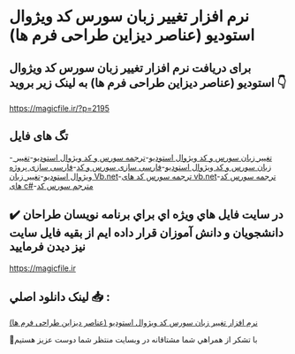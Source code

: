 # نرم افزار تغییر زبان سورس کد ویژوال استودیو (عناصر دیزاین طراحی فرم ها)

## برای دریافت نرم افزار تغییر زبان سورس کد ویژوال استودیو (عناصر دیزاین طراحی فرم ها) به لینک زیر بروید 👇

https://magicfile.ir/?p=2195

## تگ های فایل

-[ تغییر زبان سورس و کد ویژوال استودیو](https://magicfile.ir/product/%d9%86%d8%b1%d9%85-%d8%a7%d9%81%d8%b2%d8%a7%d8%b1-%d8%aa%d8%ba%db%8c%db%8c%d8%b1-%d8%b2%d8%a8%d8%a7%d9%86-%d8%b3%d9%88%d8%b1%d8%b3-%d9%88-%da%a9%d8%af-%d9%88%db%8c%da%98%d9%88%d8%a7%d9%84-%d8%a7%d8%b3%d8%aa%d9%88%d8%af%db%8c%d9%88/)-[ترجمه سورس و کد ویژوال استودیو](https://magicfile.ir/product/%d9%86%d8%b1%d9%85-%d8%a7%d9%81%d8%b2%d8%a7%d8%b1-%d8%aa%d8%ba%db%8c%db%8c%d8%b1-%d8%b2%d8%a8%d8%a7%d9%86-%d8%b3%d9%88%d8%b1%d8%b3-%d9%88-%da%a9%d8%af-%d9%88%db%8c%da%98%d9%88%d8%a7%d9%84-%d8%a7%d8%b3%d8%aa%d9%88%d8%af%db%8c%d9%88/)-[تغییر زبان سورس و کد ویژوال استودیو](https://magicfile.ir/product/%d9%86%d8%b1%d9%85-%d8%a7%d9%81%d8%b2%d8%a7%d8%b1-%d8%aa%d8%ba%db%8c%db%8c%d8%b1-%d8%b2%d8%a8%d8%a7%d9%86-%d8%b3%d9%88%d8%b1%d8%b3-%d9%88-%da%a9%d8%af-%d9%88%db%8c%da%98%d9%88%d8%a7%d9%84-%d8%a7%d8%b3%d8%aa%d9%88%d8%af%db%8c%d9%88/)-[فارسی سازی سورس و کد](https://magicfile.ir/product/%d9%86%d8%b1%d9%85-%d8%a7%d9%81%d8%b2%d8%a7%d8%b1-%d8%aa%d8%ba%db%8c%db%8c%d8%b1-%d8%b2%d8%a8%d8%a7%d9%86-%d8%b3%d9%88%d8%b1%d8%b3-%d9%88-%da%a9%d8%af-%d9%88%db%8c%da%98%d9%88%d8%a7%d9%84-%d8%a7%d8%b3%d8%aa%d9%88%d8%af%db%8c%d9%88/)-[فارسی سازی پروژه ویژوال استودیو](https://magicfile.ir/product/%d9%86%d8%b1%d9%85-%d8%a7%d9%81%d8%b2%d8%a7%d8%b1-%d8%aa%d8%ba%db%8c%db%8c%d8%b1-%d8%b2%d8%a8%d8%a7%d9%86-%d8%b3%d9%88%d8%b1%d8%b3-%d9%88-%da%a9%d8%af-%d9%88%db%8c%da%98%d9%88%d8%a7%d9%84-%d8%a7%d8%b3%d8%aa%d9%88%d8%af%db%8c%d9%88/)-[تغییر زبان Vb.net](https://magicfile.ir/product/%d9%86%d8%b1%d9%85-%d8%a7%d9%81%d8%b2%d8%a7%d8%b1-%d8%aa%d8%ba%db%8c%db%8c%d8%b1-%d8%b2%d8%a8%d8%a7%d9%86-%d8%b3%d9%88%d8%b1%d8%b3-%d9%88-%da%a9%d8%af-%d9%88%db%8c%da%98%d9%88%d8%a7%d9%84-%d8%a7%d8%b3%d8%aa%d9%88%d8%af%db%8c%d9%88/)-[ترجمه سورس کد های vb.net](https://magicfile.ir/product/%d9%86%d8%b1%d9%85-%d8%a7%d9%81%d8%b2%d8%a7%d8%b1-%d8%aa%d8%ba%db%8c%db%8c%d8%b1-%d8%b2%d8%a8%d8%a7%d9%86-%d8%b3%d9%88%d8%b1%d8%b3-%d9%88-%da%a9%d8%af-%d9%88%db%8c%da%98%d9%88%d8%a7%d9%84-%d8%a7%d8%b3%d8%aa%d9%88%d8%af%db%8c%d9%88/)-[ترجمه سورس کد های c#](https://magicfile.ir/product/%d9%86%d8%b1%d9%85-%d8%a7%d9%81%d8%b2%d8%a7%d8%b1-%d8%aa%d8%ba%db%8c%db%8c%d8%b1-%d8%b2%d8%a8%d8%a7%d9%86-%d8%b3%d9%88%d8%b1%d8%b3-%d9%88-%da%a9%d8%af-%d9%88%db%8c%da%98%d9%88%d8%a7%d9%84-%d8%a7%d8%b3%d8%aa%d9%88%d8%af%db%8c%d9%88/)-[مترجم سورس کد](https://magicfile.ir/product/%d9%86%d8%b1%d9%85-%d8%a7%d9%81%d8%b2%d8%a7%d8%b1-%d8%aa%d8%ba%db%8c%db%8c%d8%b1-%d8%b2%d8%a8%d8%a7%d9%86-%d8%b3%d9%88%d8%b1%d8%b3-%d9%88-%da%a9%d8%af-%d9%88%db%8c%da%98%d9%88%d8%a7%d9%84-%d8%a7%d8%b3%d8%aa%d9%88%d8%af%db%8c%d9%88/)

## ✔️ در سايت فايل هاي ويژه اي براي برنامه نويسان طراحان دانشجويان و دانش آموزان قرار داده ايم از بقيه فايل سايت نيز ديدن فرماييد

https://magicfile.ir


## لينک دانلود اصلي 📥 :

[نرم افزار تغییر زبان سورس کد ویژوال استودیو (عناصر دیزاین طراحی فرم ها)](https://magicfile.ir/product/%d9%86%d8%b1%d9%85-%d8%a7%d9%81%d8%b2%d8%a7%d8%b1-%d8%aa%d8%ba%db%8c%db%8c%d8%b1-%d8%b2%d8%a8%d8%a7%d9%86-%d8%b3%d9%88%d8%b1%d8%b3-%d9%88-%da%a9%d8%af-%d9%88%db%8c%da%98%d9%88%d8%a7%d9%84-%d8%a7%d8%b3%d8%aa%d9%88%d8%af%db%8c%d9%88/) 


🙏با تشکر از همراهي شما مشتاقانه در وبسایت منتظر شما دوست عزیز هستیم

